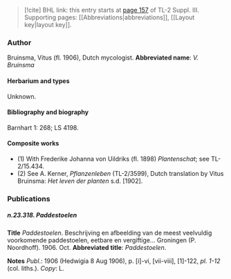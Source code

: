 > [!cite] BHL link: this entry starts at [page 157](https://www.biodiversitylibrary.org/page/33266464) of TL-2 Suppl. III.
> Supporting pages: [[Abbreviations|abbreviations]], [[Layout key|layout key]].

### Author

Bruinsma, Vitus (fl. 1906), Dutch mycologist. 
**Abbreviated name**: *V. Bruinsma*

#### Herbarium and types

Unknown.

#### Bibliography and biography

Barnhart 1: 268; LS 4198.

#### Composite works

- (1) With Frederike Johanna von Uildriks (fl. 1898) *Plantenschat*; see TL-2/15.434.
- (2) See A. Kerner, *Pflanzenleben* (TL-2/3599), Dutch translation by Vitus Bruinsma: *Het leven der planten* s.d. \[1902\].

### Publications

##### n.23.318. Paddestoelen

**Title**
*Paddestoelen*. Beschrijving en afbeelding van de meest veelvuldig voorkomende paddestoelen, eetbare en vergiftige... Groningen (P. Noordhoff). 1906. Oct.
**Abbreviated title**: *Paddestoelen*.

**Notes**
*Publ*.: 1906 (Hedwigia 8 Aug 1906), p. \[i\]-vi, \[vii-viii\], \[1\]-122, *pl. 1-12* (col. liths.). *Copy*: L.

